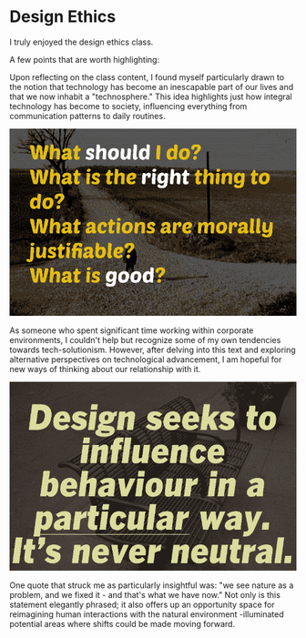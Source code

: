 # Design Ethics

I truly enjoyed the design ethics class.

A few points that are worth highlighting:

Upon reflecting on the class content, I found myself particularly drawn to the notion that technology has become an inescapable part of our lives and that we now inhabit a "technosphere." This idea highlights just how integral technology has become to society, influencing everything from communication patterns to daily routines.

![](../images/ethics/1.png)

As someone who spent significant time working within corporate environments, I couldn't help but recognize some of my own tendencies towards tech-solutionism. However, after delving into this text and exploring alternative perspectives on technological advancement, I am hopeful for new ways of thinking about our relationship with it.

![](../images/ethics/2.png)

One quote that struck me as particularly insightful was: "we see nature as a problem, and we fixed it - and that's what we have now." Not only is this statement elegantly phrased; it also offers up an opportunity space for reimagining human interactions with the natural environment -illuminated potential areas where shifts could be made moving forward.